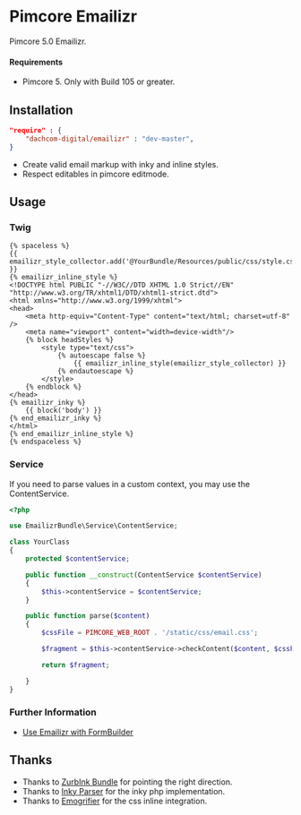 # Pimcore Emailizr
Pimcore 5.0 Emailizr.

#### Requirements
* Pimcore 5. Only with Build 105 or greater.

## Installation

```json
"require" : {
    "dachcom-digital/emailizr" : "dev-master",
}
```

- Create valid email markup with inky and inline styles. 
- Respect editables in pimcore editmode.

## Usage

### Twig
```twig
{% spaceless %}
{{ emailizr_style_collector.add('@YourBundle/Resources/public/css/style.css') }}
{% emailizr_inline_style %}
<!DOCTYPE html PUBLIC "-//W3C//DTD XHTML 1.0 Strict//EN" "http://www.w3.org/TR/xhtml1/DTD/xhtml1-strict.dtd">
<html xmlns="http://www.w3.org/1999/xhtml">
<head>
    <meta http-equiv="Content-Type" content="text/html; charset=utf-8" />
    <meta name="viewport" content="width=device-width"/>
    {% block headStyles %}
        <style type="text/css">
            {% autoescape false %}
                {{ emailizr_inline_style(emailizr_style_collector) }}
            {% endautoescape %}
        </style>
    {% endblock %}
</head>
{% emailizr_inky %}
    {{ block('body') }}
{% end_emailizr_inky %}
</html>
{% end_emailizr_inline_style %}
{% endspaceless %}

```
### Service

If you need to parse values in a custom context, you may use the ContentService.

```php
<?php

use EmailizrBundle\Service\ContentService;

class YourClass
{
    protected $contentService;

    public function __construct(ContentService $contentService)
    {
        $this->contentService = $contentService;
    }

    public function parse($content)
    {
        $cssFile = PIMCORE_WEB_ROOT . '/static/css/email.css';

        $fragment = $this->contentService->checkContent($content, $cssFile, FALSE, TRUE, TRUE);

        return $fragment;

    }
}

```
### Further Information
- [Use Emailizr with FormBuilder](docs/10_FormBuilder.md)

## Thanks

- Thanks to [ZurbInk Bundle](https://github.com/thampe/ZurbInkBundle) for pointing the right direction.
- Thanks to [Inky Parser](https://github.com/thampe/inky) for the inky php implementation.
- Thanks to [Emogrifier](https://github.com/jjriv/emogrifier) for the css inline integration.
